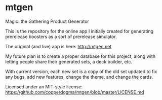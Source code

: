 # mtgen
Magic: the Gathering Product Generator

This is the repository for the online app I initially created for generating prerelease boosters as a sort of prerelease simulator.

The original (and live) app is here: http://mtgen.net

My future plan is to create a proper database for this project, along with letting people share their generated sets, a deck builder, etc.

With current version, each new set is a copy of the old set updated to fix any bugs, add new features, change the theme, and change the cards.

Licensed under an MIT-style license: https://github.com/copperdogma/mtgen/blob/master/LICENSE.md